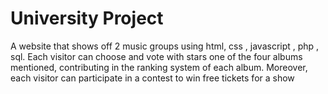 # University Project
A website that shows off 2 music groups using html, css , javascript , php , sql.
Each visitor can choose and vote with stars one of the four albums mentioned, contributing in the ranking system of each album. Moreover, each visitor can participate in a contest to win free tickets for a show
